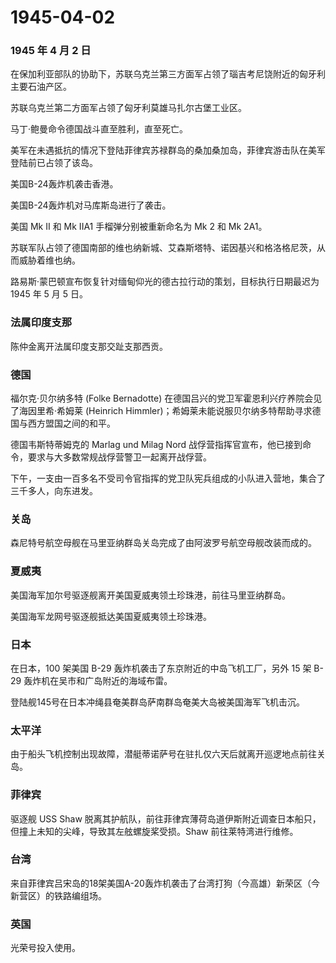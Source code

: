 # 1945-04-02

### 1945 年 4 月 2 日

在保加利亚部队的协助下，苏联乌克兰第三方面军占领了瑙吉考尼饶附近的匈牙利主要石油产区。

苏联乌克兰第二方面军占领了匈牙利莫雄马扎尔古堡工业区。

马丁·鲍曼命令德国战斗直至胜利，直至死亡。

美军在未遇抵抗的情况下登陆菲律宾苏禄群岛的桑加桑加岛，菲律宾游击队在美军登陆前已占领了该岛。

美国B-24轰炸机袭击香港。

美国B-24轰炸机对马库斯岛进行了袭击。

美国 Mk II 和 Mk IIA1 手榴弹分别被重新命名为 Mk 2 和 Mk 2A1。

苏联军队占领了德国南部的维也纳新城、艾森斯塔特、诺因基兴和格洛格尼茨，从而威胁着维也纳。

路易斯·蒙巴顿宣布恢复针对缅甸仰光的德古拉行动的策划，目标执行日期最迟为
1945 年 5 月 5 日。

### 法属印度支那

陈仲金离开法属印度支那交趾支那西贡。

### 德国

福尔克·贝尔纳多特 (Folke Bernadotte)
在德国吕兴的党卫军霍恩利兴疗养院会见了海因里希·希姆莱 (Heinrich
Himmler)；希姆莱未能说服贝尔纳多特帮助寻求德国与西方盟国之间的和平。

德国韦斯特蒂姆克的 Marlag und Milag Nord
战俘营指挥官宣布，他已接到命令，要求与大多数常规战俘营警卫一起离开战俘营。

下午，一支由一百多名不受司令官指挥的党卫队宪兵组成的小队进入营地，集合了三千多人，向东进发。

### 关岛

森尼特号航空母舰在马里亚纳群岛关岛完成了由阿波罗号航空母舰改装而成的。

### 夏威夷

美国海军加尔号驱逐舰离开美国夏威夷领土珍珠港，前往马里亚纳群岛。

美国海军龙网号驱逐舰抵达美国夏威夷领土珍珠港。

### 日本

在日本，100 架美国 B-29 轰炸机袭击了东京附近的中岛飞机工厂，另外 15 架
B-29 轰炸机在吴市和广岛附近的海域布雷。

登陆舰145号在日本冲绳县奄美群岛萨南群岛奄美大岛被美国海军飞机击沉。

### 太平洋

由于船头飞机控制出现故障，潜艇蒂诺萨号在驻扎仅六天后就离开巡逻地点前往关岛。

### 菲律宾

驱逐舰 USS Shaw
脱离其护航队，前往菲律宾薄荷岛道伊斯附近调查日本船只，但撞上未知的尖峰，导致其左舷螺旋桨受损。Shaw
前往莱特湾进行维修。

### 台湾

来自菲律宾吕宋岛的18架美国A-20轰炸机袭击了台湾打狗（今高雄）新荣区（今新营区）的铁路编组场。

### 英国

光荣号投入使用。